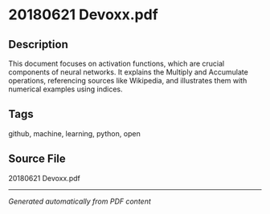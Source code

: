 # 20180621 Devoxx.pdf

## Description
This document focuses on activation functions, which are crucial components of neural networks. It explains the Multiply and Accumulate operations, referencing sources like Wikipedia, and illustrates them with numerical examples using indices.
## Tags
github, machine, learning, python, open

## Source File
20180621 Devoxx.pdf

---
*Generated automatically from PDF content*
